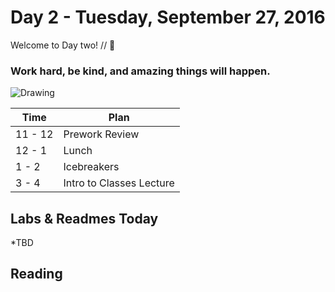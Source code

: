 # Day 2 - Tuesday, September 27, 2016

Welcome to Day two! // :blue_heart:

### Work hard, be kind, and amazing things will happen.

![Drawing](https://media.giphy.com/media/xT8qBdemIGlrdIEr1S/giphy.gif)

Time        |   Plan   |
----------------|-------
11 - 12          | Prework Review
12 - 1    | Lunch
1 - 2     | Icebreakers
3 - 4     | Intro to Classes Lecture

## Labs & Readmes Today

  *TBD

## Reading



<br>

